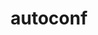 ---
title: "autoconf"
layout: cache
categories: [package, v0.18.1]
meta: {"versions": ["2.69"], "compilers": ["gcc@=7.3.1", "gcc@=7.5.0", "gcc@=8.4.0"], "oss": ["amzn2", "ubuntu18.04"], "platforms": ["linux"], "targets": ["aarch64", "graviton2", "x86_64", "x86_64_v3", "x86_64_v4"], "stacks": ["aws-ahug", "aws-ahug-aarch64", "aws-isc", "aws-isc-aarch64", "build_systems", "data-vis-sdk", "e4s", "radiuss", "root", "tutorial"], "num_specs": 6, "num_specs_by_stack": {"aws-ahug": 2, "aws-isc": 2, "root": 6, "aws-isc-aarch64": 2, "aws-ahug-aarch64": 2, "build_systems": 1, "e4s": 1, "radiuss": 1, "data-vis-sdk": 1, "tutorial": 2}}
spec_details: [{"hash": "jnuutnicdirytrrvjycer774czy4n6v7", "compiler": "gcc@=7.3.1", "versions": ["2.69"], "os": "amzn2", "platform": "linux", "target": "x86_64_v4", "variants": ["patches=35c4492,7793209,a49dd5b"], "stacks": ["aws-ahug", "aws-isc", "root"], "size": "-", "tarball": "https://binaries.spack.io/releases/v0.18.1/build_cache/linux-amzn2-x86_64_v4/gcc-7.3.1/autoconf-2.69/linux-amzn2-x86_64_v4-gcc-7.3.1-autoconf-2.69-jnuutnicdirytrrvjycer774czy4n6v7.spack"}, {"hash": "ziydsxpzj6kjdjwfwp44emkrtwbtzvnn", "compiler": "gcc@=7.3.1", "versions": ["2.69"], "os": "amzn2", "platform": "linux", "target": "graviton2", "variants": ["patches=35c4492,7793209,a49dd5b"], "stacks": ["aws-isc-aarch64", "aws-ahug-aarch64", "root"], "size": "-", "tarball": "https://binaries.spack.io/releases/v0.18.1/build_cache/linux-amzn2-graviton2/gcc-7.3.1/autoconf-2.69/linux-amzn2-graviton2-gcc-7.3.1-autoconf-2.69-ziydsxpzj6kjdjwfwp44emkrtwbtzvnn.spack"}, {"hash": "hlj3ujmrsu5gs7uhfdotozzg6ipys45b", "compiler": "gcc@=7.5.0", "versions": ["2.69"], "os": "ubuntu18.04", "platform": "linux", "target": "x86_64", "variants": ["patches=35c4492,7793209,a49dd5b"], "stacks": ["build_systems", "e4s", "radiuss", "data-vis-sdk", "root", "tutorial"], "size": "-", "tarball": "https://binaries.spack.io/releases/v0.18.1/build_cache/linux-ubuntu18.04-x86_64/gcc-7.5.0/autoconf-2.69/linux-ubuntu18.04-x86_64-gcc-7.5.0-autoconf-2.69-hlj3ujmrsu5gs7uhfdotozzg6ipys45b.spack"}, {"hash": "gn52an6clihio34fej6jiqolboaqx5f7", "compiler": "gcc@=7.3.1", "versions": ["2.69"], "os": "amzn2", "platform": "linux", "target": "aarch64", "variants": ["patches=35c4492,7793209,a49dd5b"], "stacks": ["aws-isc-aarch64", "aws-ahug-aarch64", "root"], "size": "-", "tarball": "https://binaries.spack.io/releases/v0.18.1/build_cache/linux-amzn2-aarch64/gcc-7.3.1/autoconf-2.69/linux-amzn2-aarch64-gcc-7.3.1-autoconf-2.69-gn52an6clihio34fej6jiqolboaqx5f7.spack"}, {"hash": "7zxjjesn3dsrdrufngjsd6docug24t5c", "compiler": "gcc@=7.3.1", "versions": ["2.69"], "os": "amzn2", "platform": "linux", "target": "x86_64_v3", "variants": ["patches=35c4492,7793209,a49dd5b"], "stacks": ["aws-ahug", "aws-isc", "root"], "size": "-", "tarball": "https://binaries.spack.io/releases/v0.18.1/build_cache/linux-amzn2-x86_64_v3/gcc-7.3.1/autoconf-2.69/linux-amzn2-x86_64_v3-gcc-7.3.1-autoconf-2.69-7zxjjesn3dsrdrufngjsd6docug24t5c.spack"}, {"hash": "vtvkpesgwphtaypnqf22mvedsacvju7y", "compiler": "gcc@=8.4.0", "versions": ["2.69"], "os": "ubuntu18.04", "platform": "linux", "target": "x86_64", "variants": ["patches=35c4492,7793209,a49dd5b"], "stacks": ["root", "tutorial"], "size": "-", "tarball": "https://binaries.spack.io/releases/v0.18.1/build_cache/linux-ubuntu18.04-x86_64/gcc-8.4.0/autoconf-2.69/linux-ubuntu18.04-x86_64-gcc-8.4.0-autoconf-2.69-vtvkpesgwphtaypnqf22mvedsacvju7y.spack"}]
---